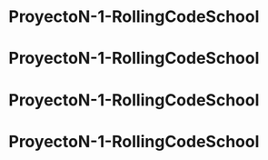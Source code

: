 # ProyectoN-1-RollingCodeSchool
# ProyectoN-1-RollingCodeSchool
# ProyectoN-1-RollingCodeSchool
# ProyectoN-1-RollingCodeSchool
